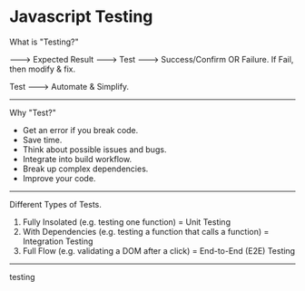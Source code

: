 # Javascript Testing

What is "Testing?"

<Your Code> ---> Expected Result ---> Test ---> Success/Confirm OR Failure.
If Fail, then modify & fix.

Test ---> Automate & Simplify.

---

Why "Test?"

- Get an error if you break code.
- Save time.
- Think about possible issues and bugs.
- Integrate into build workflow.
- Break up complex dependencies.
- Improve your code.

---

Different Types of Tests.

1. Fully Insolated (e.g. testing one function) = Unit Testing
2. With Dependencies (e.g. testing a function that calls a function) = Integration Testing
3. Full Flow (e.g. validating a DOM after a click) = End-to-End (E2E) Testing

---

testing
